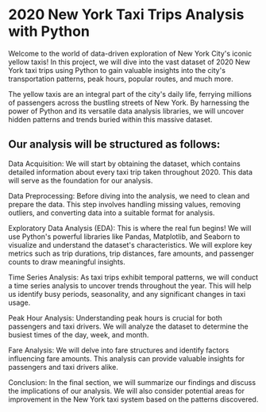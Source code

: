 # 2020 New York Taxi Trips Analysis with Python

Welcome to the world of data-driven exploration of New York City's iconic yellow taxis! In this project, we will dive into the vast dataset of 2020 New York taxi trips using Python to gain valuable insights into the city's transportation patterns, peak hours, popular routes, and much more.

The yellow taxis are an integral part of the city's daily life, ferrying millions of passengers across the bustling streets of New York. By harnessing the power of Python and its versatile data analysis libraries, we will uncover hidden patterns and trends buried within this massive dataset.

## Our analysis will be structured as follows:

Data Acquisition: We will start by obtaining the dataset, which contains detailed information about every taxi trip taken throughout 2020. This data will serve as the foundation for our analysis.

Data Preprocessing: Before diving into the analysis, we need to clean and prepare the data. This step involves handling missing values, removing outliers, and converting data into a suitable format for analysis.

Exploratory Data Analysis (EDA): This is where the real fun begins! We will use Python's powerful libraries like Pandas, Matplotlib, and Seaborn to visualize and understand the dataset's characteristics. We will explore key metrics such as trip durations, trip distances, fare amounts, and passenger counts to draw meaningful insights.

Time Series Analysis: As taxi trips exhibit temporal patterns, we will conduct a time series analysis to uncover trends throughout the year. This will help us identify busy periods, seasonality, and any significant changes in taxi usage.

Peak Hour Analysis: Understanding peak hours is crucial for both passengers and taxi drivers. We will analyze the dataset to determine the busiest times of the day, week, and month.

Fare Analysis: We will delve into fare structures and identify factors influencing fare amounts. This analysis can provide valuable insights for passengers and taxi drivers alike.

Conclusion: In the final section, we will summarize our findings and discuss the implications of our analysis. We will also consider potential areas for improvement in the New York taxi system based on the patterns discovered.
